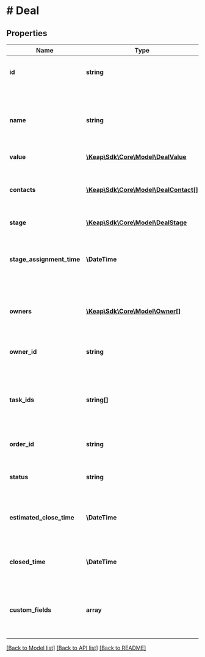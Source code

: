 # # Deal

## Properties

Name | Type | Description | Notes
------------ | ------------- | ------------- | -------------
**id** | **string** | Unique identifier for the model. | [optional]
**name** | **string** | The name of the deal. This field is required and must have at least one character. |
**value** | [**\Keap\Sdk\Core\Model\DealValue**](DealValue.md) |  |
**contacts** | [**\Keap\Sdk\Core\Model\DealContact[]**](DealContact.md) | The list of contacts associated with the deal. This field is required. |
**stage** | [**\Keap\Sdk\Core\Model\DealStage**](DealStage.md) |  |
**stage_assignment_time** | **\DateTime** | The time when the deal was assigned to the current stage. This field is required. |
**owners** | [**\Keap\Sdk\Core\Model\Owner[]**](Owner.md) | The list of owners of the deal. This field is required. |
**owner_id** | **string** | The ID of the owner of the deal. This field is optional. | [optional]
**task_ids** | **string[]** | The list of task IDs associated with the deal. This field is required. |
**order_id** | **string** | The order of the deal. This field is optional. | [optional]
**status** | **string** | The status of the deal. This field is required. |
**estimated_close_time** | **\DateTime** | The estimated close time of the deal. This field is optional. | [optional]
**closed_time** | **\DateTime** | The actual close time of the deal. This field is optional. | [optional]
**custom_fields** | **array** | The custom fields associated with the deal. This field is optional. | [optional]

[[Back to Model list]](../../README.md#models) [[Back to API list]](../../README.md#endpoints) [[Back to README]](../../README.md)
